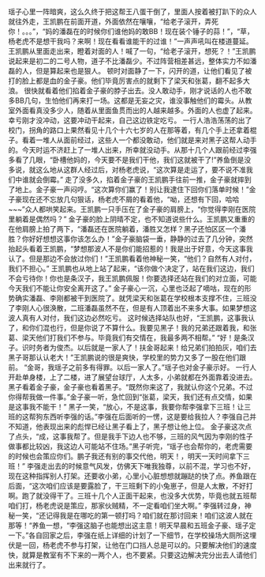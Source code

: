 瑶子心里一阵暗爽，这么久终于把这帮王八蛋干倒了，里面人按着被打趴下的众人就往外走，王凯鹏在前面开道，外面依然在嚷嚷，“给老子滚开，弄死你！。。。”，“妈的潘磊在的时候你们谁他妈的敢BB！现在装个锤子的蒜！”，“草，杨老虎不是想干我吗？来啊！现在看看谁能干的过谁！”一声声吼叫在楼道蔓延。
王凯鹏从里面走出来，瞪着对面的人！喊了一句，“给老子滚开，想死？！”王凯鹏说起来是初二的二号人物，道子不比潘磊少。不过阵营相差甚远，整体实力不如潘磊的人，但是算起来也是狠人。
顿时对面静了一下，闪开的道，让他们看见了被打的脸上都是血的金子豪。他们毕竟厉害点的就剩下了梁天和张葛，翻不起多大浪。
很快就看着他们掐着金子豪的脖子出去。没人敢动手，刚才说话的人也不敢多BB几句，生怕他们再来打一场。这都是无妄之灾，谁没事触他们的霉头。从教室外面看真没多少人，随着从里面鱼贯而出的人越来越多。外面的人也虚了起来。幸亏刚才没冲动，这要冲动干起来，自己这边铁定吃亏。
一行人浩浩荡荡的出了校门，拐角的路口上果然看见十几个十六七岁的人在那等着，有几个手上还拿着棍子。看着一堆人从面前经过，这些人一个都没敢动，他们就是来对黑子这帮人动手的。今天时运不济赶上了一堆人出来，所幸就没动手。从那十几个人跟前经过李强多看了几眼，“卧槽他妈的，今天要不是我们干他，我们这就被干了!”养鱼倒是没多说，就这么地从这群人经过后，对杨老虎说，“这次算是走运了，要不说不准我们中谁就会倒霉。”
走了没多久，掐着金子豪的王凯鹏手往前一推，金子豪就摔到了地上。金子豪一声闷哼。“这次算你们赢了！别让我逮住下回你们落单时候！”金子豪现在还不忘放几句狠话，杨老虎不屑的看着他，“呦，还想有下回，哈哈~~~”众人都哄笑起来。王凯鹏一只手压在了金子豪的肩膀上，“你觉得李刚在医院里躺着是偶然吗？”
金子豪的脸上阴晴不定，也不知道说些什么。王凯鹏又重重的在他肩膀上拍了两下，“潘磊还在医院躺着，潘胜又怎样？黑子还怕区区一个潘胜？你好好想想这事你该怎么办！”金子豪脑袋一垂，静静的过去了几分钟，突然抬起头看着王凯鹏，“梦想那波人不是你们能招惹的！我是出于好意，今天这事我认了。但是那边不会放过你们！”王凯鹏看着他神秘一笑，“他们？自然有人对付，我们不担心。”
王凯鹏也从地上站了起来，“该你做个决定了，站在我们这边，我们不会亏待你！你也是条汉子，我王凯鹏佩服！你要选择还站在我们的对立面，可能今天我们不能让你安全离开这了。”
金子豪心一沉，心里也泛起了嘀咕，现在的形势确实潘磊、李刚都被干到医院了。就凭梁天和张葛在学校根本支撑不住，三班没了李刚人心很涣散，二班潘磊虽然不在，但是有人顶着出不来多大事。如果梦想这波人真有人对付，我们这边必然吃亏。
这时候选择站队也好，“王凯鹏，这事我认了，和你们混也行，但是你说了不算什么。我要见黑子！我的兄弟还跟着我，和张葛、梁天他们打我们不参与。毕竟我们有交情在，我最多两不相帮。”
“好！是条汉子。识时务者为俊杰。以后就是一家人了！扶金哥起来！给兄弟们拍拍灰，咱们去黑子哥那认认老大！”王凯鹏说的很是爽快，学校里的势力又多了一股在他们跟前。
“金哥，我瑶子之前多有得罪。以后一家人了。”瑶子也对金子豪示好。
一行人开赴单身楼，上了二楼，进了展望台球厅，人太多，小弟就都在外面靠着没进去。黑子看着金子豪，金子豪也看着黑子。“既然你来这了，我就认你这个兄弟。不过你得帮我做一件事。”金子豪一听，急忙回到“张葛，梁天，我们还有点交情，如果是这事我不能干！”
黑子一笑，“放心，不是这事，我要你帮李强拿下三班！让三班的这帮狗东西听李强的话。”李强在后面听的一愣，这是要给我拉人？李强自己并不知道，他表现出来的彪悍已经让黑子看上了，黑子想让他上位。
金子豪这次点了点头，“成，这事我帮了。但是我手下边人也不够，三班的风气因为李刚的性子做事都比较凶，我这边人可能站不住场。”黑子听完，“瑶子也会帮你的，老虎需要的时候也会策应你们。鹏子我还有别的事交代他，明天！，明天一天时间拿下三班！”
李强走出去的时候意气风发，仿佛天下唯我独尊，以前不混，学习也不好，现在这种指挥别人打架。还要收小弟，心里小心脏想想就蹦跶的快了点。养鱼跟在后面，“这次咱们应该是要露脸了，干三班剩下的小兔崽子，但是人太散，不好打啊。跑了就没得干了。三班十几个人正面干起来，也没多大优势，毕竟也就五班帮咱们打，杨老虎说是策应，那家伙贼精，不一定看咱们坐大啊。”
李强转过身，神秘一笑，“还记得我是在哪吃的第一顿打吗？咱们就在那讨回来！咱们这波人就在那等！“养鱼一想，“李强这脑子也能想出这主意！明天早晨和五班金子豪、瑶子定一下。”各自回家之后，李强在纸上详细的计划了一下细节，在学校操场大厕所这埋伏是一回，杨老虎不参与打架，让他在门口挡人总是可以的。只要解决他们的速度快，就算是教室有不下来的一两个人，也不要紧。只要这边解决完分出去人请他们出来就行了。
